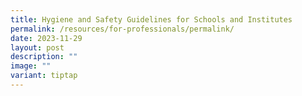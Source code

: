 ```yaml
---
title: Hygiene and Safety Guidelines for Schools and Institutes
permalink: /resources/for-professionals/permalink/
date: 2023-11-29
layout: post
description: ""
image: ""
variant: tiptap
---
```

